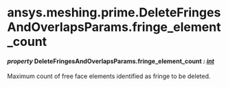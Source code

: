 <a id="ansys-meshing-prime-deletefringesandoverlapsparams-fringe-element-count"></a>

# ansys.meshing.prime.DeleteFringesAndOverlapsParams.fringe_element_count

<a id="ansys.meshing.prime.DeleteFringesAndOverlapsParams.fringe_element_count"></a>

#### *property* DeleteFringesAndOverlapsParams.fringe_element_count *: [int](https://docs.python.org/3.11/library/functions.html#int)*

Maximum count of free face elements identified as fringe to be deleted.

<!-- !! processed by numpydoc !! -->
